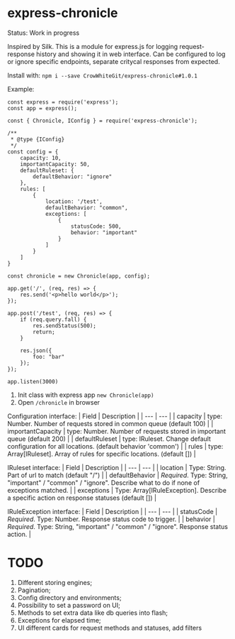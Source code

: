 # express-chronicle

Status: Work in progress

Inspired by Silk. This is a module for express.js for logging request-response history and showing it in web interface.
Can be configured to log or ignore specific endpoints, separate critycal responses from expected.

Install with:
`npm i --save CrowWhiteGit/express-chronicle#1.0.1`

Example:
```javacsript
const express = require('express');
const app = express();

const { Chronicle, IConfig } = require('express-chronicle');

/**
 * @type {IConfig}
 */
const config = {
    capacity: 10,
    importantCapacity: 50,
    defaultRuleset: {
        defaultBehavior: "ignore"
    },
    rules: [
        {
            location: '/test',
            defaultBehavior: "common",
            exceptions: [
                {
                    statusCode: 500,
                    behavior: "important"
                }
            ]
        }
    ]
}

const chronicle = new Chronicle(app, config);

app.get('/', (req, res) => {
    res.send('<p>hello world</p>');
});

app.post('/test', (req, res) => {
    if (req.query.fall) {
        res.sendStatus(500);
        return;
    }

    res.json({
        foo: "bar"
    });
});

app.listen(3000)
```

1) Init class with express app ```new Chronicle(app)```
2) Open ```/chronicle``` in browser

Configuration interface:
| Field | Description |
| --- | --- |
| capacity | type: Number. Number of requests stored in common queue (default 100) |
| importantCapacity | type: Number. Number of requests stored in important queue (default 200) |
| defaultRuleset | type: IRuleset. Change default configuration for all locations. (default behavior 'common') |
| rules | type: Array[IRuleset]. Array of rules for specific locations. (default []) |
    
IRuleset interface:
| Field | Description |
| --- | --- |
| location | Type: String. Part of url to match (default "/") |
| defaultBehavior | *Required*. Type: String, "important" / "common" / "ignore". Describe what to do if none of exceptions matched. |
| exceptions | Type: Array[IRuleException]. Describe a specific action on response statuses (default []) |
    
IRuleException interface:
| Field | Description |
| --- | --- |
| statusCode | *Required*. Type: Number. Response status code to trigger. |
| behavior | *Required*. Type: String, "important" / "common" / "ignore". Response status action. |

# TODO
1) Different storing engines;
2) Pagination;
3) Config directory and environments;
4) Possibility to set a password on UI;
5) Methods to set extra data like db queries into flash;
6) Exceptions for elapsed time;
7) UI different cards for request methods and statuses, add filters

